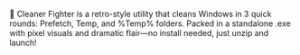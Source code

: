 🧹 Cleaner Fighter is a retro-style utility that cleans Windows in 3 quick rounds: Prefetch, Temp, and %Temp% folders. Packed in a standalone .exe with pixel visuals and dramatic flair—no install needed, just unzip and launch!
